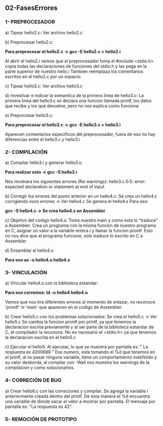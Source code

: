 ## 02-FasesErrores

### 1- PREPROCESADOR

a) Tipear hello2.c:
         Ver archivo hello2.c

b) Preprocesar hello2.c:
        <p><strong>Para preprocesar el hello2.c -> gcc -E hello2.c > hello2.i</strong></p>
        Al abrir el hello2.i vemos que el preprocesador toma el #include <stdio.h> copia todas las declaraciones de funciones del stdio.h y las pega en la parte superior de nuestro hello.i
        Tambien reemplaza los comentarios escritos en el hello2.c por un espacio.

c) Tipear hello3.c:
        Ver archivo hello3.c

d) Investivar e indicar la semantica de la primera linea de hello3.c:
        La primera linea del hello3.c se declara una funcion llamada printf, los datos que recibe y los que devuelve, pero no nos explica como funciona

e) Preprocesar hello3.c:
            <p><strong>Para preprocesar el hello3.c -> gcc -E hello3.c > hello3.i</strong></p>
            Aparecen comentarios especificos del preprocesador, fuera de eso no hay diferencias entre el hello3.c y hello3.i

### 2- COMPILACIÓN

a) Compilar hello3.i y generar hello3.s:
        <p><strong>Para realizar esto -> gcc -S hello3.i</strong></p>
        Nos mostrara los siguientes errores (No warnings):
            hello3.c:5:5: error: expected declaration or statement at end of input

b) Corregir los errores del punto anterior en un hello4.c:
        Se crea un hello4.c corrigiendo esos errores -> Ver hello4.c
        Se genera el hello4.s Para eso:
            <p><strong>gcc -S hello4.c -> Se crea hello4.s en Assembler</strong></p>

c) Objetivo del codigo hello4.s:
        Toma nuestro main y como esta lo "traduce" a Assembler. Crea un programa con la misma funcion de nuestro programa en C, asignar un valor a la variable entera i y llamar la funcion prontf.
        Esto no nos dice que el programa funcione, solo traduce lo escrito en C a Assembler
    
d) Ensamblar el hello4.s:
       <p><strong> Para eso as -o hello4.o hello4.s  </strong></p>

### 3- VINCULACIÓN

a) Vincular hello4.o con la biblioteca estandar:
        <p><strong>Para eso corremos: ld -o hello4 hello4.o </strong></p>
            Vemos que nos tira diferentes errores al momento de enlazar, no reconoce 'prontf' ni 'main' que aparecen en el codigo de Assembler.
    
b) Crear hello5.c con los problemas solucionados:
        Se crea el hello5.c -> Ver hello5.c
        Se cambia la funcion prontf por printf, ya que tenemos la declaracion escrita previamente y al ser parte de la biblioteca estandar de C, el compilador la reconoce.
        No es necesario el <stdio.h> ya que tenemos la declaracion escrita en el hello5.c

c) Ejecutar el hello5:
        Al ejecutar, lo que se muestra por pantalla es: " La respuesta es 4200688 " 
        Ese numero, esta tomando el %d que tenemos en el printf, al no pasar ninguna variable, tiene un comportamiento indefinido y su valor desborda, al compilar con -Wall nos muestra los warnings de la compilacion y como solucionarlos. 

### 4- CORRECIÓN DE BUG

a) Crear hello6.c con las correciones y compilar:
        Se agrega la variable i anteriormente creada dentro del printf. De esta manera el %d encuentra una variable de donde sacar el valor a mostrar por pantalla.
        El mensaje por pantalla es: "La respuesta es 42".

### 5- REMOCIÓN DE PROTOTIPO
